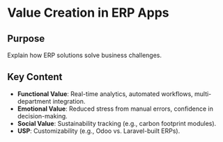# Value Creation in ERP Apps

## Purpose  
Explain how ERP solutions solve business challenges.

## Key Content  
- **Functional Value**: Real-time analytics, automated workflows, multi-department integration.  
- **Emotional Value**: Reduced stress from manual errors, confidence in decision-making.  
- **Social Value**: Sustainability tracking (e.g., carbon footprint modules).  
- **USP**: Customizability (e.g., Odoo vs. Laravel-built ERPs).  